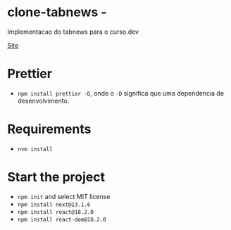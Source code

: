 # clone-tabnews -

Implementacao do tabnews para o curso.dev

[Site](https://clone-tabnews-eight-blue.vercel.app/)

# Prettier

- `npm install prettier -D`, onde o `-D` significa que uma dependencia de desenvolvimento.

# Requirements

- `nvm install`

# Start the project

- `npm init` and select MIT license
- `npm install next@13.1.6`
- `npm install react@18.2.0`
- `npm install react-dom@18.2.0`
